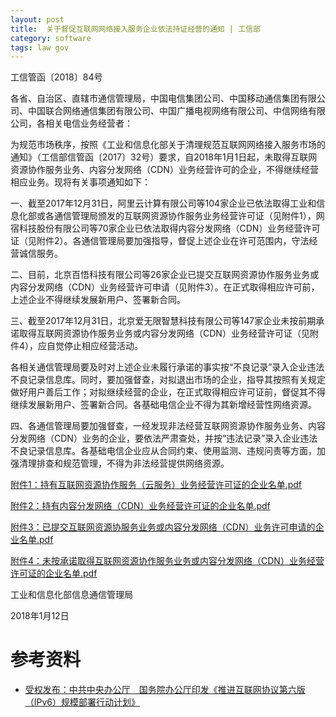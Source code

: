 ```yaml
---
layout: post
title:  关于督促互联网网络接入服务企业依法持证经营的通知 | 工信部
category: software
tags: law gov
---
```

工信管函〔2018〕84号

各省、自治区、直辖市通信管理局，中国电信集团公司、中国移动通信集团有限公司、中国联合网络通信集团有限公司、中国广播电视网络有限公司、中信网络有限公司，各相关电信业务经营者： 

为规范市场秩序，按照《工业和信息化部关于清理规范互联网网络接入服务市场的通知》（工信部信管函〔2017〕32号）要求，自2018年1月1日起，未取得互联网资源协作服务业务、内容分发网络（CDN）业务经营许可的企业，不得继续经营相应业务。现将有关事项通知如下： 

一、截至2017年12月31日，阿里云计算有限公司等104家企业已依法取得工业和信息化部或各通信管理局颁发的互联网资源协作服务业务经营许可证（见附件1），网宿科技股份有限公司等70家企业已依法取得内容分发网络（CDN）业务经营许可证（见附件2）。各通信管理局要加强指导，督促上述企业在许可范围内，守法经营诚信服务。 

二、目前，北京百悟科技有限公司等26家企业已提交互联网资源协作服务业务或内容分发网络（CDN）业务经营许可申请（见附件3）。在正式取得相应许可前，上述企业不得继续发展新用户、签署新合同。 

三、截至2017年12月31日，北京爱无限智慧科技有限公司等147家企业未按前期承诺取得互联网资源协作服务业务或内容分发网络（CDN）业务经营许可证（见附件4），应自觉停止相应经营活动。 

各相关通信管理局要及时对上述企业未履行承诺的事实按“不良记录”录入企业违法不良记录信息库。同时，要加强督查，对拟退出市场的企业，指导其按照有关规定做好用户善后工作；对拟继续经营的企业，在正式取得相应许可证前，督促其不得继续发展新用户、签署新合同。各基础电信企业不得为其新增经营性网络资源。 

四、各通信管理局要加强督查，一经发现非法经营互联网资源协作服务业务、内容分发网络（CDN）业务的企业，要依法严肃查处，并按“违法记录”录入企业违法不良记录信息库。各基础电信企业应从合同约束、使用监测、违规问责等方面，加强清理排查和规范管理，不得为非法经营提供网络资源。 

[附件1：持有互联网资源协作服务（云服务）业务经营许可证的企业名单.pdf](http://www.miit.gov.cn/n1146290/n4388791/c6011525/part/6011529.pdf)



[附件2：持有内容分发网络（CDN）业务经营许可证的企业名单.pdf](http://www.miit.gov.cn/n1146290/n4388791/c6011525/part/6011530.pdf)

[附件3：已提交互联网资源协服务业务或内容分发网络（CDN）业务许可申请的企业名单.pdf](http://www.miit.gov.cn/n1146290/n4388791/c6011525/part/6011531.pdf)

[附件4：未按承诺取得互联网资源协作服务业务或内容分发网络（CDN）业务经营许可证的企业名单.pdf](http://www.miit.gov.cn/n1146290/n4388791/c6011525/part/6011532.pdf) 

工业和信息化部信息通信管理局 

2018年1月12日

# 参考资料

* [受权发布：中共中央办公厅　国务院办公厅印发《推进互联网协议第六版（IPv6）规模部署行动计划》](http://news.xinhuanet.com/politics/2017-11/26/c_1122012631.htm)


